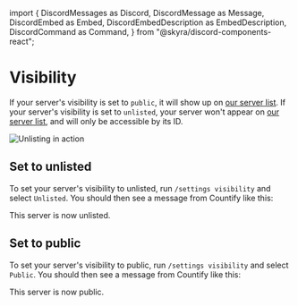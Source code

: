 import {
DiscordMessages as Discord,
DiscordMessage as Message,
DiscordEmbed as Embed,
DiscordEmbedDescription as EmbedDescription,
DiscordCommand as Command,
} from "@skyra/discord-components-react";

# Visibility

If your server's visibility is set to `public`, it will show up on [our server list](https://countify.fun/servers). If your server's visibility is set to `unlisted`, your server won't appear on [our server list](https://countify.fun/servers), and will only be accessible by its ID.

![Unlisting in action](/unlisted.png)

## Set to unlisted

To set your server's visibility to unlisted, run `/settings visibility` and select `Unlisted`. You should then see a message from Countify like this:

<Discord>
  <Message profile="countify">
    <Command slot="reply" command="/settings visibility" profile="toasted" />
    <Embed slot="embeds" embedTitle="check  Success!" color="#64DE34">
      <EmbedDescription slot="description">This server is now unlisted.</EmbedDescription> 
    </Embed>
  </Message>
</Discord>

## Set to public

To set your server's visibility to public, run `/settings visibility` and select `Public`. You should then see a message from Countify like this:

<Discord>
  <Message profile="countify">
    <Command slot="reply" command="/settings visibility" profile="toasted" />
    <Embed slot="embeds" embedTitle="check  Success!" color="#64DE34">
      <EmbedDescription slot="description">This server is now public.</EmbedDescription> 
    </Embed>
  </Message>
</Discord>
